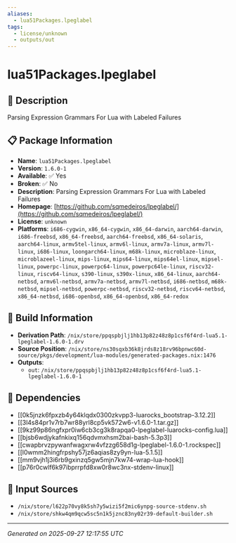 ```yaml
---
aliases:
  - lua51Packages.lpeglabel
tags:
  - license/unknown
  - outputs/out
---
```


# lua51Packages.lpeglabel

## 📝 Description

Parsing Expression Grammars For Lua with Labeled Failures

## 📋 Package Information

- **Name**: `lua51Packages.lpeglabel`
- **Version**: `1.6.0-1`
- **Available**: ✅ Yes
- **Broken**: ✅ No
- **Description**: Parsing Expression Grammars For Lua with Labeled Failures
- **Homepage**: [https://github.com/sqmedeiros/lpeglabel/](https://github.com/sqmedeiros/lpeglabel/)
- **License**: `unknown`
- **Platforms**: `i686-cygwin`, `x86_64-cygwin`, `x86_64-darwin`, `aarch64-darwin`, `i686-freebsd`, `x86_64-freebsd`, `aarch64-freebsd`, `x86_64-solaris`, `aarch64-linux`, `armv5tel-linux`, `armv6l-linux`, `armv7a-linux`, `armv7l-linux`, `i686-linux`, `loongarch64-linux`, `m68k-linux`, `microblaze-linux`, `microblazeel-linux`, `mips-linux`, `mips64-linux`, `mips64el-linux`, `mipsel-linux`, `powerpc-linux`, `powerpc64-linux`, `powerpc64le-linux`, `riscv32-linux`, `riscv64-linux`, `s390-linux`, `s390x-linux`, `x86_64-linux`, `aarch64-netbsd`, `armv6l-netbsd`, `armv7a-netbsd`, `armv7l-netbsd`, `i686-netbsd`, `m68k-netbsd`, `mipsel-netbsd`, `powerpc-netbsd`, `riscv32-netbsd`, `riscv64-netbsd`, `x86_64-netbsd`, `i686-openbsd`, `x86_64-openbsd`, `x86_64-redox`

## 🔧 Build Information

- **Derivation Path**: `/nix/store/ppqspbjlj1hb13p82z48z8p1csf6f4rd-lua5.1-lpeglabel-1.6.0-1.drv`
- **Source Position**: `/nix/store/ns30sqxb36k8jrds8z18rv96bpnwc60d-source/pkgs/development/lua-modules/generated-packages.nix:1476`
- **Outputs**:
  - `out`:  `/nix/store/ppqspbjlj1hb13p82z48z8p1csf6f4rd-lua5.1-lpeglabel-1.6.0-1`

## 🔗 Dependencies

- [[0k5jnzk6fpxzb4y64klqdx0300zkvpp3-luarocks_bootstrap-3.12.2]]
- [[3l4s84pr1v7rb7wr88yrl8cp5vk572w6-v1.6.0-1.tar.gz]]
- [[9kz99p86ngfxpr0iw6cb3cg3k8rapqa0-lpeglabel-luarocks-config.lua]]
- [[bjsb6wdjykafnkixq156qdvmxhsm2bai-bash-5.3p3]]
- [[cwapbrvzpywanfwagxrw4vfzzg658d1g-lpeglabel-1.6.0-1.rockspec]]
- [[l0wmm2hingfrpshy57jz6aqias8zy9yn-lua-5.1.5]]
- [[mm9vjh1j3i6rb9gxinzq5gw5mjn7kw74-wrap-lua-hook]]
- [[p76r0cwlf6k97ibprrpfd8xw0r8wc3nx-stdenv-linux]]

## 📁 Input Sources

- `/nix/store/l622p70vy8k5sh7y5wizi5f2mic6ynpg-source-stdenv.sh`
- `/nix/store/shkw4qm9qcw5sc5n1k5jznc83ny02r39-default-builder.sh`

---
*Generated on 2025-09-27 12:17:55 UTC*
